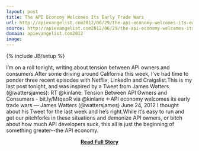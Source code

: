 ```yaml
---
layout: post
title: The API Economy Welcomes Its Early Trade Wars
url: http://apievangelist.com2012/06/29/the-api-economy-welcomes-its-early-trade-wars/
source: http://apievangelist.com2012/06/29/the-api-economy-welcomes-its-early-trade-wars/
domain: apievangelist.com2012
image: 
---
```

{% include JB/setup %}<p>I’m on a roll tonight, writing about tension between API owners and consumers.After some driving around California this week, I’ve had time to ponder three recent episodes with Netflix, LinkedIn and Craigslist.This is my last post tonight, and was inspired by a Tweet from James Watters (@wattersjames): RT @kinlane: Tension Between API Owners and Consumers - bit.ly/MtqeoR via @kinlane &lt;-API economy welcomes its early trade wars — James Watters (@wattersjames) June 24, 2012 I thought about his Tweet for the last week and he’s right.While it’s easy to run and get our pitchforks in these situations and demonize API owners, or bitch about how much API developers suck, this all is just the beginning of something greater--the API economy.</p>
<center><p><a href="http://apievangelist.com2012/06/29/the-api-economy-welcomes-its-early-trade-wars/" style='padding:25px; font-sze:18px; font-weight: bold;'>Read Full Story</a></p></center>
